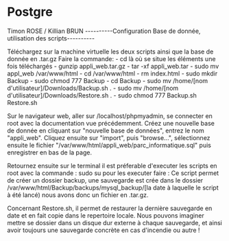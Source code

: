 # Postgre
Timon ROSE / Killian BRUN
----------Configuration Base de donnée, utilisation des scripts----------

Téléchargez sur la machine virtuelle les deux scripts ainsi que la base de donnée en .tar.gz
Faire la commande:  - cd là où se situe les éléments une fois téléchargés
                    - gunzip appli_web.tar.gz
                    - tar -xf appli_web.tar
                    - sudo mv appl_web /var/www/html
                    - cd /var/www/html
                    - rm index.html
                    - sudo mkdir Backup
                    - sudo chmod 777 Backup
                    - cd Backup
                    - sudo mv /home/[nom d'utilisateur]/Downloads/Backup.sh .
                    - sudo mv /home/[nom d'utilisateur]/Downloads/Restore.sh .
                    - sudo chmod 777 Backup.sh Restore.sh
                    
Sur le navigateur web, aller sur /localhost/phpmyadmin, se connecter en root avec la 
documentation vue précédemment.
Créez une nouvelle base de donnée en cliquant sur "nouvelle base de données", entrez le nom 
"appli_web". Cliquez ensuite sur "import", puis "browse...", sélectionnez ensuite le fichier
"/var/www/html/appli_web/parc_informatique.sql" puis enregistrer en bas de la page.

Retournez ensuite sur le terminal
il est préferable d'executer les scripts en root avec la commande : sudo su
pour les executer faire : <sh Backup.sh>
Ce script permet de créer un dossier backup, une sauvegarde est crée dans le dossier 
/var/www/html/Backup/backups/mysql_backup/[la date à laquelle le script à été lancé)
nous avons donc un fichier en .tar.gz.

Concernant Restore.sh, il permet de restaurer la dernière sauvegarde en date et en fait copie dans le repertoire locale.
Nous pouvons imaginer mettre se dossier dans un disque dur externe à chaque sauvegarde, et ainsi avoir toujours une sauvegarde 
concrète en cas d'incendie ou autre !
